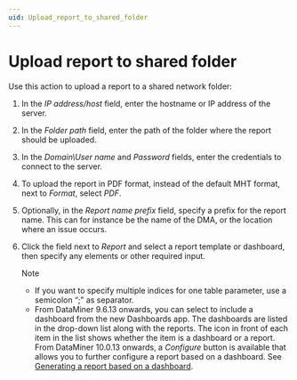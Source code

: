 ```yaml
---
uid: Upload_report_to_shared_folder
---
```


# Upload report to shared folder

Use this action to upload a report to a shared network folder:

1. In the *IP address/host* field, enter the hostname or IP address of the server.

2. In the *Folder path* field, enter the path of the folder where the report should be uploaded.

3. In the *Domain\\User name* and *Password* fields, enter the credentials to connect to the server.

4. To upload the report in PDF format, instead of the default MHT format, next to *Format*, select *PDF*.

5. Optionally, in the *Report name prefix* field, specify a prefix for the report name. This can for instance be the name of the DMA, or the location where an issue occurs.

6. Click the field next to *Report* and select a report template or dashboard, then specify any elements or other required input.

    > [!NOTE]
    > - If you want to specify multiple indices for one table parameter, use a semicolon “;” as separator.
    > - From DataMiner 9.6.13 onwards, you can select to include a dashboard from the new Dashboards app. The dashboards are listed in the drop-down list along with the reports. The icon in front of each item in the list shows whether the item is a dashboard or a report. From DataMiner 10.0.13 onwards, a *Configure* button is available that allows you to further configure a report based on a dashboard. See [Generating a report based on a dashboard](xref:Generating_a_report_based_on_a_dashboard).
    >
